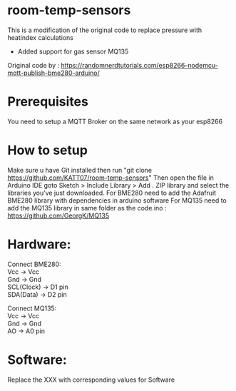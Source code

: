 # room-temp-sensors
This is a modification of the original code to replace pressure with heatindex calculations
+ Added support for gas sensor MQ135

Original code by : https://randomnerdtutorials.com/esp8266-nodemcu-mqtt-publish-bme280-arduino/



# Prerequisites

You need to setup a MQTT Broker on the same network as your esp8266

# How to setup
Make sure u have Git installed then run
"git clone https://github.com/KATT07/room-temp-sensors"
Then open the file in Arduino IDE
goto Sketch > Include Library > Add . ZIP library and select the libraries you’ve just downloaded.
For BME280 need to add the Adafruit BME280 library with dependencies in arduino software
For MQ135 need to add the MQ135 library in same folder as the code.ino : https://github.com/GeorgK/MQ135


# Hardware:
Connect BME280:                                                                                                                                                                                                                            
Vcc -> Vcc                                                                                                                                                                                                                                   
Gnd -> Gnd                                                                                                                                                                                                                               
SCL(Clock) -> D1 pin                                                                                                                                                                                                                          
SDA(Data) -> D2 pin                                                                                                                                                                                                                           

Connect MQ135:                                                                                                                                                                                                                            
Vcc -> Vcc                                                                                                                                                                                                                             
Gnd -> Gnd                                                                                                                                                                                                                             
AO -> A0 pin                                                                                                                                                                                                                             

# Software:
Replace the XXX with corresponding values for Software
